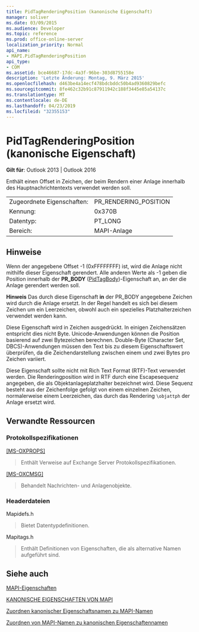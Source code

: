 ```yaml
---
title: PidTagRenderingPosition (kanonische Eigenschaft)
manager: soliver
ms.date: 03/09/2015
ms.audience: Developer
ms.topic: reference
ms.prod: office-online-server
localization_priority: Normal
api_name:
- MAPI.PidTagRenderingPosition
api_type:
- COM
ms.assetid: bce46687-17dc-4a3f-96be-303d8755158e
description: 'Letzte Änderung: Montag, 9. März 2015'
ms.openlocfilehash: d463be4a14ecf478bdcbddc50b4ad9360829befc
ms.sourcegitcommit: 8fe462c32b91c87911942c188f3445e85a54137c
ms.translationtype: MT
ms.contentlocale: de-DE
ms.lasthandoff: 04/23/2019
ms.locfileid: "32355153"
---
```

# <a name="pidtagrenderingposition-canonical-property"></a>PidTagRenderingPosition (kanonische Eigenschaft)

  
  
**Gilt für**: Outlook 2013 | Outlook 2016 
  
Enthält einen Offset in Zeichen, der beim Rendern einer Anlage innerhalb des Hauptnachrichtentexts verwendet werden soll.
  
|||
|:-----|:-----|
|Zugeordnete Eigenschaften:  <br/> |PR_RENDERING_POSITION  <br/> |
|Kennung:  <br/> |0x370B  <br/> |
|Datentyp:  <br/> |PT_LONG  <br/> |
|Bereich:  <br/> |MAPI-Anlage  <br/> |
   
## <a name="remarks"></a>Hinweise

Wenn der angegebene Offset -1 (0xFFFFFFFF) ist, wird die Anlage nicht mithilfe dieser Eigenschaft gerendert. Alle anderen Werte als -1 geben die Position innerhalb der **PR_BODY** ([PidTagBody](pidtagbody-canonical-property.md))-Eigenschaft an, an der die Anlage gerendert werden soll.
  
 **Hinweis** Das durch diese Eigenschaft **in** der PR_BODY angegebene Zeichen wird durch die Anlage ersetzt. In der Regel handelt es sich bei diesem Zeichen um ein Leerzeichen, obwohl auch ein spezielles Platzhalterzeichen verwendet werden kann. 
  
Diese Eigenschaft wird in Zeichen ausgedrückt. In einigen Zeichensätzen entspricht dies nicht Byte. Unicode-Anwendungen können die Position basierend auf zwei Bytezeichen berechnen. Double-Byte (Character Set, DBCS)-Anwendungen müssen den Text bis zu diesem Eigenschaftswert überprüfen, da die Zeichendarstellung zwischen einem und zwei Bytes pro Zeichen variiert.
  
Diese Eigenschaft sollte nicht mit Rich Text Format (RTF)-Text verwendet werden. Die Renderingposition wird in RTF durch eine Escapesequenz angegeben, die als Objektanlageplatzhalter bezeichnet wird. Diese Sequenz besteht aus der Zeichenfolge gefolgt von einem einzelnen Zeichen, normalerweise einem Leerzeichen, das durch das Rendering  `\objattph` der Anlage ersetzt wird. 
  
## <a name="related-resources"></a>Verwandte Ressourcen

### <a name="protocol-specifications"></a>Protokollspezifikationen

[[MS-OXPROPS]](https://msdn.microsoft.com/library/f6ab1613-aefe-447d-a49c-18217230b148%28Office.15%29.aspx)
  
> Enthält Verweise auf Exchange Server Protokollspezifikationen.
    
[[MS-OXCMSG]](https://msdn.microsoft.com/library/7fd7ec40-deec-4c06-9493-1bc06b349682%28Office.15%29.aspx)
  
> Behandelt Nachrichten- und Anlagenobjekte.
    
### <a name="header-files"></a>Headerdateien

Mapidefs.h
  
> Bietet Datentypdefinitionen.
    
Mapitags.h
  
> Enthält Definitionen von Eigenschaften, die als alternative Namen aufgeführt sind.
    
## <a name="see-also"></a>Siehe auch



[MAPI-Eigenschaften](mapi-properties.md)
  
[KANONISCHE EIGENSCHAFTEN VON MAPI](mapi-canonical-properties.md)
  
[Zuordnen kanonischer Eigenschaftsnamen zu MAPI-Namen](mapping-canonical-property-names-to-mapi-names.md)
  
[Zuordnen von MAPI-Namen zu kanonischen Eigenschaftennamen](mapping-mapi-names-to-canonical-property-names.md)

